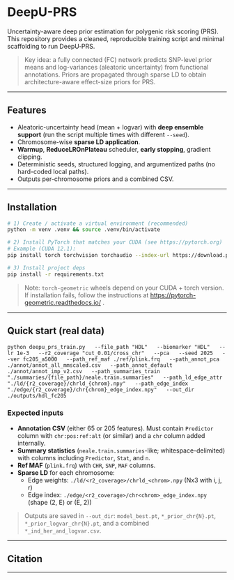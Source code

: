 # DeepU-PRS

Uncertainty-aware deep prior estimation for polygenic risk scoring (PRS).
This repository provides a cleaned, reproducible training script and minimal scaffolding to run DeepU‑PRS.

> Key idea: a fully connected (FC) network predicts SNP-level prior means and log-variances (aleatoric uncertainty) from functional annotations. Priors are propagated through sparse LD to obtain architecture-aware effect-size priors for PRS.

---

## Features
- Aleatoric-uncertainty head (mean + logvar) with **deep ensemble support** (run the script multiple times with different `--seed`).
- Chromosome-wise **sparse LD application**.
- **Warmup**, **ReduceLROnPlateau** scheduler, **early stopping**, gradient clipping.
- Deterministic seeds, structured logging, and argumentized paths (no hard-coded local paths).
- Outputs per-chromosome priors and a combined CSV.

---

## Installation

```bash
# 1) Create / activate a virtual environment (recommended)
python -m venv .venv && source .venv/bin/activate

# 2) Install PyTorch that matches your CUDA (see https://pytorch.org)
# Example (CUDA 12.1):
pip install torch torchvision torchaudio --index-url https://download.pytorch.org/whl/cu121

# 3) Install project deps
pip install -r requirements.txt
```

> Note: `torch-geometric` wheels depend on your CUDA + torch version. If installation fails, follow the instructions at https://pytorch-geometric.readthedocs.io/ .

---

## Quick start (real data)

```
python deepu_prs_train.py   --file_path "HDL"   --biomarker "HDL"   --lr 1e-3   --r2_coverage "cut_0.01/cross_chr"   --pca   --seed 2025   --ver fc205_a5000   --path_ref_maf ./ref/plink.frq   --path_annot_pca ./annot/annot_all_mmscaled.csv   --path_annot_default ./annot/annot_imp_v2.csv   --path_summaries_train "./summaries/{file_path}/neale.train.summaries"   --path_ld_edge_attr "./ld/{r2_coverage}/chrld_{chrom}.npy"   --path_edge_index "./edge/{r2_coverage}/chr{chrom}_edge_index.npy"   --out_dir ./outputs/hdl_fc205
```

### Expected inputs
- **Annotation CSV** (either 65 or 205 features). Must contain `Predictor` column with `chr:pos:ref:alt` (or similar) and a `chr` column added internally.
- **Summary statistics** (`neale.train.summaries`-like; whitespace-delimited) with columns including `Predictor`, `Stat`, and `n`.
- **Ref MAF** (`plink.frq`) with `CHR`, `SNP`, `MAF` columns.
- **Sparse LD** for each chromosome:
  - Edge weights: `./ld/<r2_coverage>/chrld_<chrom>.npy` (Nx3 with i, j, r)
  - Edge index: `./edge/<r2_coverage>/chr<chrom>_edge_index.npy` (shape (2, E) or (E, 2))

> Outputs are saved in `--out_dir`: `model_best.pt`, `*_prior_chr{N}.pt`, `*_prior_logvar_chr{N}.pt`, and a combined `*_ind_her_and_logvar.csv`.

---

## Citation

---


